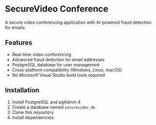 # SecureVideo Conference

A secure video conferencing application with AI-powered fraud detection for emails.

## Features

- Real-time video conferencing
- Advanced fraud detection for email addresses
- PostgreSQL database for user management
- Cross-platform compatibility (Windows, Linux, macOS)
- No Microsoft Visual Studio build tools required

## Installation

1. Install PostgreSQL and pgAdmin 4
2. Create a database named `securevideo_db`
3. Clone this repository
4. Install dependencies: